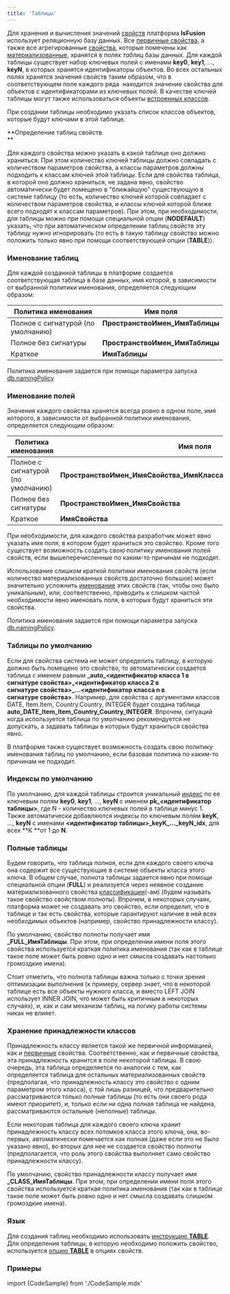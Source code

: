```yaml
---
title: 'Таблицы'
---
```


Для хранения и вычисления значений [свойств](Свойства.md) платформа **lsFusion** использует реляционную базу данных. Все [первичные свойства](Первичные_свойства_DATA.md), а также все агрегированные [свойства](Свойства.md), которые помечены как [материализованные](Материализации.md), хранятся в полях *таблиц* базы данных. Для каждой таблицы существует набор ключевых полей с именами **key0**, **key1**, ..., **keyN**, в которых хранятся идентификаторы объектов. Во всех остальных полях хранятся значения свойств таким образом, что в соответствующем поле каждого ряда  находится значение свойства для объектов с идентификаторами из ключевых полей. В качестве ключей таблицы могут также использоваться объекты [встроенных классов](Встроенные_классы.md).

При создании таблицы необходимо указать список классов объектов, которые будут ключами в этой таблице.

**Определение таблиц свойств  
**

Для каждого свойства можно указать в какой таблице оно должно храниться. При этом количество ключей таблицы должно совпадать с количеством параметров свойства, а классы параметров должны подходить к классам ключей этой таблицы. Если для свойства таблица, в которой оно должно храниться, не задана явно, свойство автоматически будет помещено в "ближайшую" существующую в системе таблицу (то есть, количество ключей которой совпадает с количеством параметров свойства, и классы ключей которой ближе всего подходят к классам параметров). При этом, при необходимости, для таблицы можно при помощи специальной опции (**NODEFAULT**) указать, что при автоматическом определении таблиц свойств эту таблицу нужно игнорировать (то есть в такую таблицу свойство можно положить только явно при помощи соответствующей опции (**TABLE**)).

### Именование таблиц

Для каждой созданной таблицы в платформе создается соответствующая таблица в базе данных, имя которой, в зависимости от выбранной политики именования, определяется следующим образом:

|Политика именования|Имя поля|
|---|---|
|Полное с сигнатурой (по умолчанию)|<strong><strong>ПространствоИмен_ИмяТаблицы</strong><br /><br/></strong>|
|Полное без сигнатуры|<strong>ПространствоИмен_ИмяТаблицы</strong>|
|Краткое|<strong>ИмяТаблицы</strong>|

Политика именования задается при помощи параметра запуска [db.namingPolicy](Параметры_запуска.md#namingpolicy-broken)

### Именование полей

Значения каждого свойства хранятся всегда ровно в одном поле, имя которого, в зависимости от выбранной политики именования, определяется следующим образом:

|Политика именования|Имя поля|
|---|---|
|Полное с сигнатурой (по умолчанию)|<strong>ПространствоИмен_ИмяСвойства_ИмяКласса1_ИмяКласса2_..,ИмяКлассаN</strong>|
|Полное без сигнатуры|<strong>ПространствоИмен_ИмяСвойства</strong>|
|Краткое|<strong>ИмяСвойства</strong>|

При необходимости, для каждого свойства разработчик может явно указать имя поля, в котором будет храниться это свойство. Кроме того существует возможность создать свою политику именования полей свойств, если вышеперечисленные по каким-то причинам не подходят.

Использование слишком краткой политики именования свойств (если количество материализованных свойств достаточно большое) может значительно усложнить [именование](Именование.md) этих свойств (так, чтобы оно было уникальным), или, соответственно, приводить к слишком частой необходимости явно именовать поля, в которых будут храниться эти свойства.

Политика именования задается при помощи параметра запуска [db.namingPolicy](Параметры_запуска.md#namingpolicy-broken).

### Таблицы по умолчанию

Если для свойства система не может определить таблицу, в которую должно быть помещено это свойство, то автоматически создается таблица с именем равным **\_auto\_<идентификатор класса 1 в сигнатуре свойства\>\_<идентификатор класса 2 в сигнатуре свойства\>\_...<идентификатор класса n в сигнатуре свойства\>**. Например, для свойства с аргументами классов DATE, Item.Item, Country.Country, INTEGER будет создана таблица **auto\_DATE\_Item\_Item\_Country\_Country\_INTEGER**. Впрочем, ситуаций когда используется таблица по умолчанию рекомендуется не допускать, а задавать таблицы в которых будут храниться свойства явно.

В платформе также существует возможность создать свою политику именования таблиц по умолчанию, если базовая политика по каким-то причинам не подходит.

### Индексы по умолчанию

По умолчанию, для каждой таблицы строится уникальный [индекс](Индексы.md) по ее ключевым полям **key0**, **key1**, ..., **keyN** с именем **pk\_<идентификатор таблицы\>**, где N - количество ключевых полей в таблице минус 1. Также автоматически добавляются индексы по ключевым полям **keyK**, ..., **keyN** с именами **<идентификатор таблицы\>\_keyK\_...\_keyN\_idx**, для всех **K **от 1 до **N**.

### Полные таблицы

Будем говорить, что таблица *полная,* если для каждого своего ключа она содержит все существующие в системе объекты класса этого ключа. В общем случае, полнота таблицы задается явно при помощи специальной опции (**FULL**) и реализуется через неявное создание материализованного свойства [классификации](Классификация_IS_AS.md)(-ам) (будем называть такое свойство свойством *полноты*). Впрочем, в некоторых случаях, платформа может не создавать это свойство, если определит, что в таблице и так есть свойства, которые гарантируют наличие в ней всех необходимых объектов (например, свойство принадлежности классу).

По умолчанию, свойство полноты получает имя **\_FULL\_ИмяТаблицы**. При этом, при определении имени поля этого свойства используется краткая политика именования (так как в таблице такое поле может быть ровно одно и нет смысла создавать настолько громоздкие имена).

Стоит отметить, что полнота таблицы важна только с точки зрения оптимизации выполнения (к примеру, сервер знает, что в некоторой таблице есть все объекты нужного класса, и вместо LEFT JOIN использует INNER JOIN, что может быть критичным в некоторых случаях), и, как и сам механизм таблиц, на логику работы системы никак не влияет.

### Хранение принадлежности классов

Принадлежность классу является такой же первичной информацией, как и [первичные](Первичные_свойства_DATA.md) свойства. Соответственно, как и первичные свойства, эта принадлежность хранится в поле некоторой таблицы. В свою очередь, эта таблица определяется по аналогии с тем, как определяется таблица для остальных материализованных свойств (предполагая, что принадлежность классу это свойство с одним параметром этого класса), с той лишь разницей, что предварительно рассматриваются только полные таблицы (то есть они своего рода имеют приоритет), и, только если ни одна полная таблица не найдена, рассматриваются остальные (неполные) таблицы.

Если некоторая таблица для каждого своего ключа хранит принадлежность классу всех потомков класса этого ключа, она, во-первых, автоматически помечается как полная (даже если это не было указано явно), во вторых для нее не создается свойство полноты (предполагается, что роль этого свойства выполняет само свойство принадлежности классу).

По умолчанию, свойство принадлежности классу получает имя **\_CLASS\_ИмяТаблицы**. При этом, при определении имени поля этого свойства используется краткая политика именования (так как в таблице такое поле может быть ровно одно и нет смысла создавать слишком громоздкие имена).

### Язык

Для создания таблиц необходимо использовать [инструкцию **TABLE**](Инструкция_TABLE.md). Для определения таблицы, в которую необходимо положить свойство, используется [опцию **TABLE**](Опции_свойства.md) в опциях свойств.

### Примеры

import {CodeSample} from './CodeSample.mdx'

<CodeSample url="https://documentation.lsfusion.org/sample?file=InstructionSample&block=table"/>
